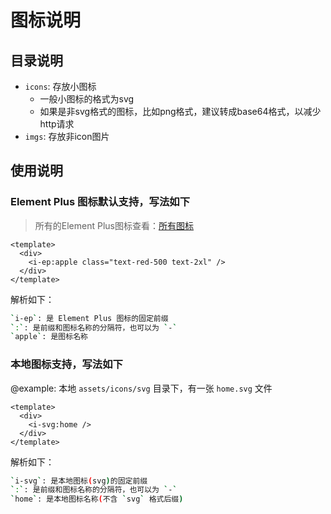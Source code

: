# 图标说明

## 目录说明

- `icons`: 存放小图标
  - 一般小图标的格式为svg
  - 如果是非svg格式的图标，比如png格式，建议转成base64格式，以减少http请求
- `imgs`: 存放非icon图片

## 使用说明

### Element Plus 图标默认支持，写法如下

> 所有的Element Plus图标查看：[所有图标](https://icon-sets.iconify.design/ep/)

```vue
<template>
  <div>
    <i-ep:apple class="text-red-500 text-2xl" />
  </div>
</template>
```

解析如下：

```bash
`i-ep`: 是 Element Plus 图标的固定前缀
`:`: 是前缀和图标名称的分隔符，也可以为 `-`
`apple`: 是图标名称
```

### 本地图标支持，写法如下

@example: 本地 `assets/icons/svg` 目录下，有一张 `home.svg` 文件

```vue
<template>
  <div>
    <i-svg:home />
  </div>
</template>
```

解析如下：

```bash
`i-svg`: 是本地图标(svg)的固定前缀
`:`: 是前缀和图标名称的分隔符，也可以为 `-`
`home`: 是本地图标名称(不含 `svg` 格式后缀)
```
